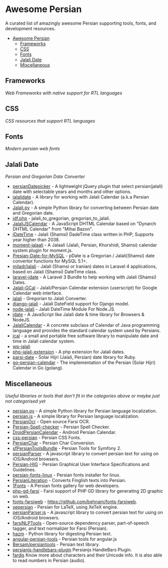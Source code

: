 # Awesome Persian
A curated list of amazingly awesome Persian supporting tools, fonts, and development resources.

- [Awesome Persian](#awesome-persian)
	- [Frameworks](#frameworks)
	- [CSS](#css)
	- [Fonts](#fonts)
	- [Jalali Date](#jalali-date)
	- [Miscellaneous](#miscellaneous)

## Frameworks
*Web Frameworks with native support for RTL languages*

## CSS
*CSS resources that support RTL languages*

## Fonts
*Modern persian web fonts*

## Jalali Date
*Persian and Gregorian Date Converter*

* [persianDatepicker](https://github.com/behzadi/persianDatepicker) - A lightweight jQuery plugin that select persian(jalali) date with selectable years and months and other options.
* [jalalidate](https://github.com/aziz/jalalidate) - A library for working with Jalali Calendar (a.k.a Persian Calendar).
* [Jalali.py](https://github.com/mjnaderi/Jalali.py) - A simple Python library for converting between Persian date and Gregorian date.
* [jdf.php](http://jdf.scr.ir/) - jalali_to_gregorian, gregorian_to_jalali.
* [JalaliJSCalendar](https://github.com/farhadi/JalaliJSCalendar) - A JavaScript DHTML Calendar based on "Dynarch DHTML Calendar" from "Mihai Bazon".
* [jDateTime](https://github.com/sallar/jDateTime) - Jalali (Shamsi) DadeTime class written in PHP, Supports year higher than 2038.
* [moment-jalaali](https://github.com/jalaali/moment-jalaali) - A Jalaali (Jalali, Persian, Khorshidi, Shamsi) calendar system plugin for moment.js.
* [Presian-Date-for-MySQL](https://github.com/zoghal/Presian-Date-for-MySQL) - pDate is a Gregorian / Jalali(Shamsi) date convertor functions for MySQL 5.1+.
* [miladr/jalali](https://github.com/miladr/jalali) - Jalali (Shamsi or Iranian) dates in Laravel 4 applications, based on Jalali (Shamsi) DateTime class.
* [laravel-jdate](https://github.com/sallar/laravel-jdate) - A Laravel 3 Bundle to help working with Jalali (Shamsi) Dates.
* [Jalali-GCal](https://github.com/behnam/jalali-gcal) - Jalali/Persian Calendar extension (userscript) for Google Calendar web interface.
* [jalali](https://github.com/alireza-ahmadi/jalali) - Gregorian to Jalali Converter.
* [django-jalali](https://github.com/slashmili/django-jalali) - Jalali DateField support for Django model.
* [node-jalali](https://github.com/Geeknux/node-jalali) - Jalali DateTime Module For Node.JS.
* [jdate](https://github.com/eAmin/jdate) - A JavaScript like Jalali date & time library for Browsers & NodeJS.
* [JalaliCalendar](https://github.com/amirmehdizadeh/JalaliCalendar) - A concrete subclass of Calendar of Java programming language and provides the standard calendar system used by Persians.
* [jcal](https://github.com/ashkang/jcal) - a small and portable free software library to manipulate date and time in Jalali calendar system.
* [wp-jalali](https://github.com/wp-persian/wp-jalali)
* [php-jalali-extension](https://github.com/mohebifar/php-jalali-extension) - A php extension for Jalali dates.
* [parsi-date](https://github.com/hzamani/parsi-date) - Solar Hijri (Jalali, Persian) date library for Ruby.
* [go-persian-calendar](https://github.com/yaa110/go-persian-calendar) - The implementation of the Persian (Solar Hijri) Calendar in Go (golang).

## Miscellaneous
*Useful libraries or tools that don't fit in the categories above or maybe just not categorised yet*

* [persian.py](https://github.com/itmard/persian.py) - A simple Python library for Persian language localization.
* [persian.js](https://github.com/usablica/persian.js) - A simple library for Persian language localization.
* [PersianOcr](https://github.com/reza1615/PersianOcr) - Open source Farsi OCR.
* [Persian-Spell-checker](https://github.com/reza1615/Persian-Spell-checker) - Persian Spell Checker.
* [DroidPersianCalendar](https://github.com/ebraminio/DroidPersianCalendar) - Android Persian Calendar.
* [css-persian](https://github.com/intuxicated/css-persian) - Persian CSS Fonts.
* [PersianChar](https://github.com/intuxicated/PersianChar) - Persian Char Conversion.
* [sfPersianToolsBundle](https://github.com/intuxicated/sfPersianToolsBundle) - Persian Tools for Symfony 2.
* [persianParser](https://github.com/sallar/persianParser) - A javascript library to convert persian text for using on iOS/Android browsers.
* [Persian-HIG](https://github.com/shervinafshar/Persian-HIG) - Persian Graphical User Interface Specifications and Guidelines.
* [persian-fonts-linux](https://github.com/fzerorubigd/persian-fonts-linux) - Persian fonts installer for linux.
* [PersianLiteration](https://github.com/masihyeganeh/PersianLiteration) - Converts Finglish texts into Persian.
* [1Fonts](https://github.com/AliMD/1fonts) - A Persian fonts gallery for web developers.
* [php-gd-farsi](https://github.com/IranPhpMaster/php-gd-farsi) - Farsi support of PHP GD library for generating 2D graphic on web.
* [fonts-farsiweb](https://github.com/behnam/fonts-farsiweb) - https://github.com/behnam/fonts-farsiweb.
* [xepersian](https://github.com/vafa/xepersian) - Persian for LaTeX, using XeTeX engine.
* [persianParser.js](https://github.com/sallar/persianParser) - A javascript library to convert persian text for using on iOS/Android browsers.
* [farsiNLPTools](https://github.com/wfeely/farsiNLPTools) - Open-source dependency parser, part-of-speech tagger, and text normalizer for Farsi (Persian).
* [hazm](https://github.com/sobhe/hazm) - Python library for digesting Persian text.
* [angular-persian-tools](https://github.com/mohebifar/angular-persian-tools) - Persian tools for angular.js
* [Bersam/persiantools](https://github.com/Bersam/persiantools) - Persian text library.
* [persianjs-handlebars-plugin](https://github.com/MBehtemam/persianjs-handlebars-plugin) Persianjs HandleBars Plugin.
* [fardis](https://github.com/afsharm/fardis) Know more about characters and their Unicode info. It is also able to read numbers in Persian (audio).

